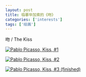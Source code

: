 ```yaml
---
layout: post
title: 临摹毕加索的《吻》
categories: ['interests']
tags: ['绘画']
---
```


吻 / The Kiss

<p>
  <a href="http://www.flickr.com/photos/zhengzhong/8251491773/" title="Pablo Picasso, Kiss, #1, on Flickr">
    <img src="http://farm9.staticflickr.com/8209/8251491773_20e31bc84a_z.jpg" alt="Pablo Picasso, Kiss, #1">
  </a>
</p>

<p>
  <a href="http://www.flickr.com/photos/zhengzhong/8251493353/" title="Pablo Picasso, Kiss, #2, on Flickr">
    <img src="http://farm9.staticflickr.com/8067/8251493353_50a17ac2a4_z.jpg" alt="Pablo Picasso, Kiss, #2">
  </a>
</p>

<p>
  <a href="http://www.flickr.com/photos/zhengzhong/8252562794/" title="Pablo Picasso, Kiss, #3 (finished), on Flickr">
    <img src="http://farm9.staticflickr.com/8484/8252562794_30ff26e065_z.jpg" alt="Pablo Picasso, Kiss, #3 (finished)">
  </a>
</p>
